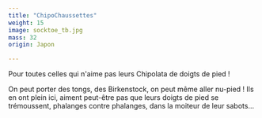 ```yaml
---
title: "ChipoChaussettes"
weight: 15
image: socktoe_tb.jpg
mass: 32
origin: Japon

---
```


Pour toutes celles qui n'aime pas leurs Chipolata de doigts de pied ! 

On peut porter des tongs, des Birkenstock, on peut même aller nu-pied ! Ils en ont plein ici, aiment peut-être pas que leurs doigts de pied se trémoussent, phalanges contre phalanges, dans la moiteur de leur sabots...